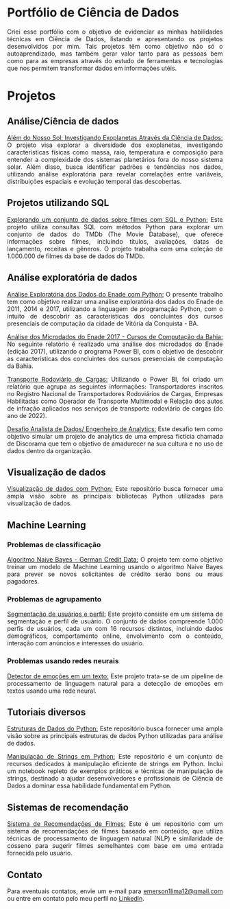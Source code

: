 # Portfólio de Ciência de Dados

<div align="justify">

Criei esse portfólio com o objetivo de evidenciar as minhas habilidades técnicas em Ciência de Dados, listando e apresentando os projetos desenvolvidos por mim. Tais projetos têm como objetivo não só o autoaprendizado, mas também gerar valor tanto para as pessoas bem como para as empresas através do estudo de ferramentas e tecnologias que nos permitem transformar dados em informações utéis.

# Projetos

## Análise/Ciência de dados

  [Além do Nosso Sol: Investigando Exoplanetas Através da Ciência de Dados:](https://github.com/EmersonLima1/analise_dados_exoplanetas/blob/main/README.md) O projeto visa explorar a diversidade dos exoplanetas, investigando características físicas como massa, raio, temperatura e composição para entender a complexidade dos sistemas planetários fora do nosso sistema solar. Além disso, busca identificar padrões e tendências nos dados, utilizando análise exploratória para revelar correlações entre variáveis, distribuições espaciais e evolução temporal das descobertas.

## Projetos utilizando SQL

  [Explorando um conjunto de dados sobre filmes com SQL e Python:](https://github.com/EmersonLima1/projeto_sql_filmes) Este projeto utiliza consultas SQL com métodos Python para explorar um conjunto de dados do TMDb (The Movie Database), que oferece informações sobre filmes, incluindo títulos, avaliações, datas de lançamento, receitas e gêneros. O projeto trabalha com uma coleção de 1.000.000 de filmes da base de dados do TMDb.

## Análise exploratória de dados

  [Análise Exploratória dos Dados do Enade com Python:](https://github.com/EmersonLima1/Projeto01/blob/29f38e5943466228a99aa87b20b925eb9803d0f9/Projeto01_An%C3%A1lise_Explorat%C3%B3ria_dos_Dados_do_Enade_com_Python.ipynb) O presente trabalho tem como objetivo realizar uma análise exploratória dos dados do Enade de 2011, 2014 e 2017, utilizando a linguagem de programação Python, com o intuito de descobrir as características dos concluintes dos cursos presenciais de computação da cidade de Vitória da Conquista - BA.
  
  [Análise dos Microdados do Enade 2017 - Cursos de Computação da Bahia:](https://github.com/EmersonLima1/Projeto02/blob/main/README.md) No seguinte relatório é realizado uma análise dos microdados do Enade (edição 2017), utilizando o programa Power BI, com o objetivo de descobrir as características dos concluintes dos cursos presenciais de computação da Bahia.
  
  [Transporte Rodoviário de Cargas:](https://github.com/EmersonLima1/Projeto03/blob/main/README.md) Utilizando o Power BI, foi criado um relatório que agrupa as seguintes informações: Transportadores inscritos no Registro Nacional de Transportadores Rodoviários de Cargas, Empresas Habilitadas como Operador de Transporte Multimodal e Relação dos autos de infração aplicados nos serviços de transporte rodoviário de cargas (do ano de 2022).

  [Desafio Analista de Dados/ Engenheiro de Analytics:](https://github.com/EmersonLima1/Projeto04/blob/main/README.md) Este desafio tem como objetivo simular um projeto de analytics de uma empresa fictícia chamada de Discorama que tem o objetivo de amadurecer na sua cultura e no uso de dados dentro da organização.
  
## Visualização de dados
  
[Visualização de dados com Python:](https://github.com/EmersonLima1/Projeto06/blob/main/README.md) Este repositório busca fornecer uma ampla visão sobre as principais bibliotecas Python utilizadas para visualização de dados.
  
## Machine Learning

### Problemas de classificação

[Algoritmo Naive Bayes - German Credit Data:](https://github.com/EmersonLima1/Projeto05) O projeto tem como objetivo treinar um modelo de Machine Learning usando o algoritmo Naive Bayes para prever se novos solicitantes de crédito serão bons ou maus pagadores.

### Problemas de agrupamento

[Segmentação de usuários e perfil:](https://github.com/EmersonLima1/segmentacao_usuario) Este projeto consiste em um sistema de segmentação e perfil de usuário. O conjunto de dados compreende 1.000 perfis de usuários, cada um com 16 recursos distintos, incluindo dados demográficos, comportamento online, envolvimento com o conteúdo, interação com anúncios e interesses do usuário.

### Problemas usando redes neurais

[Detector de emoções em um texto:](https://github.com/EmersonLima1/detector_emocoes_texto) Este projeto trata-se de um pipeline de processamento de linguagem natural para a detecção de emoções em textos usando uma rede neural.

## Tutoriais diversos

[Estruturas de Dados do Python:](https://github.com/EmersonLima1/Projeto07/blob/main/README.md) Este repositório busca fornecer uma ampla visão sobre as principais estruturas de dados Python utilizadas para análise de dados.

[Manipulação de Strings em Python:](https://github.com/EmersonLima1/Projeto08/blob/main/README.md) Este repositório é um conjunto de recursos dedicados à manipulação eficiente de strings em Python. Inclui um notebook repleto de exemplos práticos e técnicas de manipulação de strings, destinado a ajudar desenvolvedores e profissionais de Ciência de Dados a dominar essa habilidade fundamental em Python.

## Sistemas de recomendação

[Sistema de Recomendações de Filmes:](https://github.com/EmersonLima1/sistema_recomendacao_filmes/blob/main/README.md) Este é um repositório com um sistema de recomendações de filmes baseado em conteúdo, que utiliza técnicas de processamento de linguagem natural (NLP) e similaridade de cosseno para sugerir filmes semelhantes com base em uma entrada fornecida pelo usuário.

## Contato
  
Para eventuais contatos, envie um e-mail para [emerson1lima12@gmail.com](mailto:emerson1lima12@gmail.com) ou entre em contato pelo meu perfil no [Linkedin](https://www.linkedin.com/in/emerson-lima-7649851a2/).

